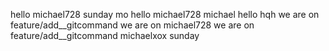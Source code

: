 hello michael728 sunday mo
hello michael728
michael hello hqh
we are on feature/add__gitcommand
we are on michael728
we are on feature/add__gitcommand michaelxox
sunday
